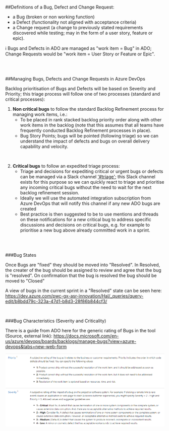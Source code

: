 <br>

##Definitions of a Bug, Defect and Change Request:
- a Bug (broken or non working function) 
- a Defect (functionality not aligned with acceptance criteria) 
- a Change request (a change to previously stated requirements discovered while testing; may in the form of a user story, feature or epic).

:information_source: Bugs and Defects in ADO are managed as "work item = Bug" in ADO; Change Requests would be "work item = User Story or Feature or Epic".


<br>
<br>


##Managing Bugs, Defects and Change Requests in Azure DevOps 

Backlog prioritisation of Bugs and Defects will be based on Severity and Priority; this triage process will follow one of two processes (standard and critical processes):
<br>

1. **Non critical bugs** to follow the standard Backlog Refinement process for managing work items, i.e.: 
   - To be placed in rank stacked backlog priority order along with other work items in the backlog (note that this assumes that all teams have frequently conducted Backlog Refinement processes in place).
   - Bug Story Points; bugs will be pointed (following triage) so we can understand the impact of defects and bugs on overall delivery capability and velocity.

<br>

2. **Critical bugs** to follow an expedited triage process:
   - Triage and decisions for expediting critical or urgent bugs or defects can be managed via a Slack channel ['#triage'](https://project-water-team.slack.com/archives/C012D1Z734P); this Slack channel exists for this purpose so we can quickly react to triage and prioritise any incoming critical bugs without the need to wait for the next backlog refinement session. 
   - Ideally we will use the automated integration subscription from Azure DevOps that will notify this channel if any new ADO bugs are created
   - Best practice is then suggested to be to use mentions and threads on these notifications for a new critical bug to address specific discussions and decisions on critical bugs, e.g. for example to prioritise a new bug above already committed work in a sprint.


<br> 
<br> 

###Bug States

Once Bugs are "fixed" they should be moved into "Resolved".
In Resolved, the creater of the bug should be assigned to review and agree that the bug is "resolved".
On confirmation that the bug is resolved the bug should be moved to "Closed"

A view of bugs in the current sprint in a "Resolved" state can be seen here: https://dev.azure.com/pwc-gx-asr-innovation/Hal/_queries/query-edit/b8bdd79c-323a-47d1-b8d3-28f86b844cf3/


<br> 


###Bug Characteristics (Severity and Criticality) 

There is a guide from ADO here for the generic rating of Bugs in the tool (Source, external link): 
https://docs.microsoft.com/en-us/azure/devops/boards/backlogs/manage-bugs?view=azure-devops&tabs=new-web-form

![image.png](/.attachments/image-386a66f9-40b7-4904-9b4e-1f73bda64900.png)


